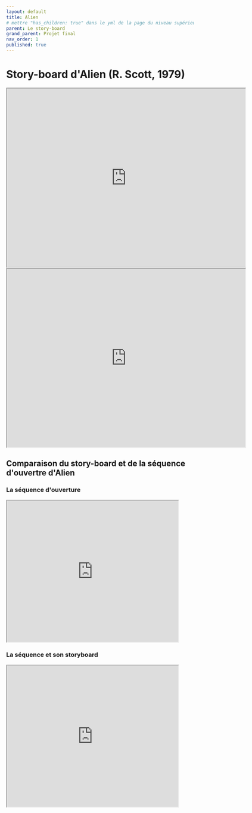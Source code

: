 ```yaml
---
layout: default
title: Alien
# mettre "has_children: true" dans le yml de la page du niveau supérieur
parent: Le story-board
grand_parent: Projet final
nav_order: 1
published: true
---
```

# Story-board d'Alien (R. Scott, 1979)

<iframe src="https://drive.google.com/file/d/1ezZKfQ9CP3wCIndSPM3ai-r-acHtMAdv/preview" width="640" height="480" allow="autoplay"></iframe>

<iframe src="https://drive.google.com/file/d/1fO26NLXBuO00Zd5O8jfSBUdKq1OqOjXR/preview" width="640" height="480" allow="autoplay"></iframe>

## Comparaison du story-board et de la séquence d'ouvertre d'Alien 

### La séquence d'ouverture

<iframe src="https://drive.google.com/file/d/1z_tbSWWWVTitykjpTpne-q8ZdyZ8m0j1/preview" width="460" height="380" allow="autoplay"></iframe>

### La séquence et son storyboard

<iframe src="https://drive.google.com/file/d/1zZou2ntHkEoc7BEB9KpkG3cUMJdNzqSQ/preview" width="460" height="380" allow="autoplay"></iframe>
